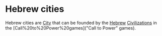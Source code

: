 # Hebrew cities

Hebrew cities are [City](cities) that can be founded by the [Hebrew](Hebrew) [Civilizations](civilization) in the [Call%20to%20Power%20games]("Call to Power" games).